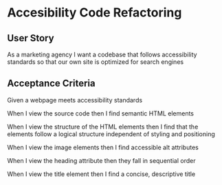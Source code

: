 # Accesibility Code Refactoring

## User Story
As a marketing agency I want a codebase that follows accessibility standards so that our own site is optimized for search engines

## Acceptance Criteria
Given a webpage meets accessibility standards

When I view the source code then I find semantic HTML elements

When I view the structure of the HTML elements then I find that the elements follow a logical structure independent of styling and positioning

When I view the image elements then I find accessible alt attributes

When I view the heading attribute then they fall in sequential order

When I view the title element then I find a concise, descriptive title